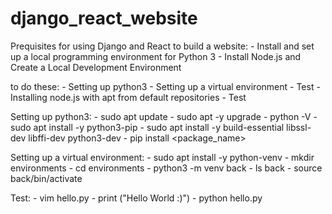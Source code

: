 # django_react_website

Prequisites for using Django and React to build a website:
    - Install and set up a local programming environment for Python 3
    - Install Node.js and Create a Local Development Environment

to do these:
    - Setting up python3
    - Setting up a virtual environment
    - Test
    - Installing node.js with apt from default repositories
    - Test

Setting up python3:
    - sudo apt update
    - sudo apt -y upgrade
    - python -V
    - sudo apt install -y python3-pip
    - sudo apt install -y build-essential libssl-dev libffi-dev python3-dev
    - pip install <package_name>

Setting up a virtual environment:
    - sudo apt install -y python-venv
    - mkdir environments
    - cd environments
    - python3 -m venv back
    - ls back
    - source back/bin/activate

Test:
    - vim hello.py
        - print ("Hello World :)")
    - python hello.py
    
